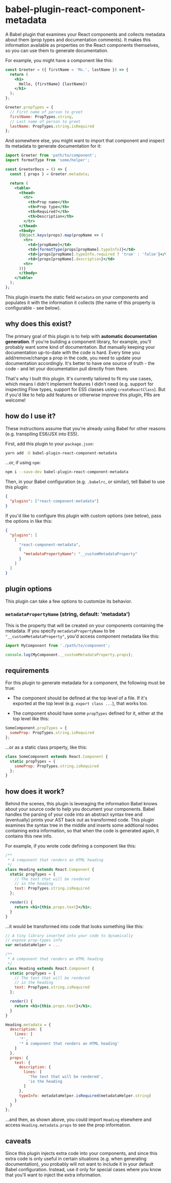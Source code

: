 # babel-plugin-react-component-metadata

A Babel plugin that examines your React components and collects metadata about
them (prop types and documentation comments). It makes this information
available as properties on the React components themselves, so you can use them
to generate documentation.

For example, you might have a component like this:

```jsx
const Greeter = ({ firstName = 'Mx.', lastName }) => {
  return (
    <h1>
      Hello, {firstName} {lastName}!
    </h1>
  );
};

Greeter.propTypes = {
  // First name of person to greet
  firstName: PropTypes.string,
  // Last name of person to greet
  lastName: PropTypes.string.isRequired
};
```

And somewhere else, you might want to import that component and inspect its
metadata to generate documentation for it:

```jsx
import Greeter from 'path/to/component';
import formatType from 'some/helper';

const GreeterDocs = () => {
  const { props } = Greeter.metadata;

  return (
    <table>
      <thead>
        <tr>
          <th>Prop name</th>
          <th>Prop type</th>
          <th>Required?</th>
          <th>Description</th>
        </tr>
      </thead>
      <tbody>
      {Object.keys(props).map(propName => (
        <tr>
          <td>{propName}</td>
          <td>{formatType(props[propName].typeInfo)}</td>
          <td>{props[propName].typeInfo.required ? 'true' : 'false'}</td>
          <td>{props[propName].description}</td>
        <tr>
      ))}
      </tbody>
    </table>
  );
};
```

This plugin inserts the static field `metadata` on your components and populates
it with the information it collects (the name of this property is configurable -
see below).

## why does this exist?

The primary goal of this plugin is to help with **automatic documentation
generation**. If you're building a component library, for example, you'll
probably want some kind of documentation. But manually keeping your
documentation up-to-date with the code is hard. Every time you add/remove/change
a prop in the code, you need to update your documentation accordingly. It's
better to have one source of truth - the code - and let your documentation pull
directly from there.

That's why I built this plugin. It's currently tailored to fit my use cases,
which means I didn't implement features I didn't need (e.g. support for
inspecting Flow types, support for ES5 classes using `createReactClass`). But if
you'd like to help add features or otherwise improve this plugin, PRs are
welcome!

## how do I use it?

These instructions assume that you're already using Babel for other reasons (e.g. transpiling ES6/JSX into ES5).

First, add this plugin to your `package.json`:

```bash
yarn add -D babel-plugin-react-component-metadata
```

...or, if using `npm`:

```bash
npm i --save-dev babel-plugin-react-component-metadata
```

Then, in your Babel configuration (e.g. `.babelrc`, or similar), tell Babel to use this plugin:

```json
{
  "plugins": ["react-component-metadata"]
}
```

If you'd like to configure this plugin with custom options (see below), pass the options in like this:

```json
{
  "plugins": [
    [
      "react-component-metadata",
      {
        "metadataPropertyName": "__customMetadataProperty"
      }
    ]
  ]
}
```

## plugin options

This plugin can take a few options to customize its behavior.

### `metadataPropertyName` (string, default: 'metadata')

This is the property that will be created on your components containing the metadata. If you specify `metadataPropertyName` to be `"__customMetadataProperty"`, you'd access component metadata like this:

```js
import MyComponent from './path/to/component';

console.log(MyComponent.__customMetadataProperty.props);
```

## requirements

For this plugin to generate metadata for a component, the following must be true:

* The component should be defined at the top level of a file. If it's exported at the top level (e.g. `export class ...`), that works too.

* The component should have some `propTypes` defined for it, either at the top level like this:

```jsx
SomeComponent.propTypes = {
  someProp: PropTypes.string.isRequired
};
```

...or as a static class property, like this:

```jsx
class SomeComponent extends React.Component {
  static propTypes = {
    someProp: PropTypes.string.isRequired
  };
}
```

## how does it work?

Behind the scenes, this plugin is leveraging the information Babel knows about your source code to help you document your components. Babel handles the parsing of your code into an abstract syntax tree and (eventually) prints your AST back out as transformed code. This plugin examines the syntax tree in the middle and inserts some addtional nodes containing extra information, so that when the code is generated again, it contains this new info.

For example, if you wrote code defining a component like this:

```jsx
/**
 * A component that renders an HTML heading
 */
class Heading extends React.Component {
  static propTypes = {
    // The text that will be rendered
    // in the heading
    text: PropTypes.string.isRequired
  };

  render() {
    return <h1>{this.props.text}</h1>;
  }
}
```

...it would be transformed into code that looks something like this:

```jsx
// A tiny library inserted into your code to dynamically
// expose prop-types info
var metadataHelper = ...

/**
 * A component that renders an HTML heading
 */
class Heading extends React.Component {
  static propTypes = {
    // The text that will be rendered
    // in the heading
    text: PropTypes.string.isRequired
  };

  render() {
    return <h1>{this.props.text}</h1>;
  }
}

Heading.metadata = {
  description: {
    lines: [
      '*',
      '* A component that renders an HTML heading'
    ]
  },
  props: {
    text: {
      description: {
        lines: [
          'The text that will be rendered',
          'in the heading
        ]
      },
      typeInfo: metadataHelper.isRequired(metadataHelper.string)
    }
  }
};
```

...and then, as shown above, you could import `Heading` elsewhere and access `Heading.metadata.props` to see the prop information.

## caveats

Since this plugin injects extra code into your components, and since this extra code is only useful in certain situations (e.g. when generating documentation), you probably will not want to include it in your default Babel configuration. Instead, use it only for special cases where you know that you'll want to inject the extra information.
